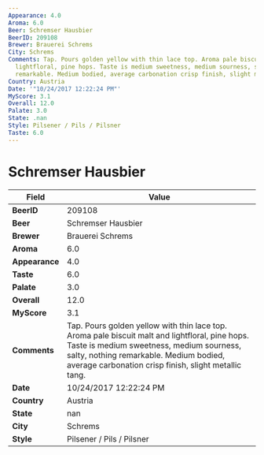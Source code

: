 ```yaml
---
Appearance: 4.0
Aroma: 6.0
Beer: Schremser Hausbier
BeerID: 209108
Brewer: Brauerei Schrems
City: Schrems
Comments: Tap. Pours golden yellow with thin lace top. Aroma pale biscuit malt and
  lightfloral, pine hops. Taste is medium sweetness, medium sourness, salty, nothing
  remarkable. Medium bodied, average carbonation crisp finish, slight metallic tang.
Country: Austria
Date: '"10/24/2017 12:22:24 PM"'
MyScore: 3.1
Overall: 12.0
Palate: 3.0
State: .nan
Style: Pilsener / Pils / Pilsner
Taste: 6.0
---
```


# Schremser Hausbier

| Field         | Value |
|---------------|-------|
| **BeerID** | 209108 |
| **Beer** | Schremser Hausbier |
| **Brewer** | Brauerei Schrems |
| **Aroma** | 6.0 |
| **Appearance** | 4.0 |
| **Taste** | 6.0 |
| **Palate** | 3.0 |
| **Overall** | 12.0 |
| **MyScore** | 3.1 |
| **Comments** | Tap. Pours golden yellow with thin lace top. Aroma pale biscuit malt and lightfloral, pine hops. Taste is medium sweetness, medium sourness, salty, nothing remarkable. Medium bodied, average carbonation crisp finish, slight metallic tang. |
| **Date** | 10/24/2017 12:22:24 PM |
| **Country** | Austria |
| **State** | nan |
| **City** | Schrems |
| **Style** | Pilsener / Pils / Pilsner |
